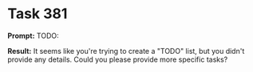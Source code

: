 # Task 381

**Prompt:** TODO:

**Result:**
It seems like you're trying to create a "TODO" list, but you didn't provide any details. Could you please provide more specific tasks?

